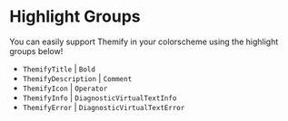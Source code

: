 # Highlight Groups

You can easily support Themify in your colorscheme using the highlight groups below!

- `ThemifyTitle` | `Bold`
- `ThemifyDescription` | `Comment`
- `ThemifyIcon` | `Operator`
- `ThemifyInfo` | `DiagnosticVirtualTextInfo`
- `ThemifyError` | `DiagnosticVirtualTextError`
